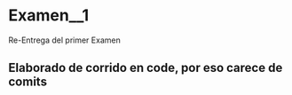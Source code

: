 # Examen__1
Re-Entrega del primer Examen

## Elaborado de corrido en code, por eso carece de comits
